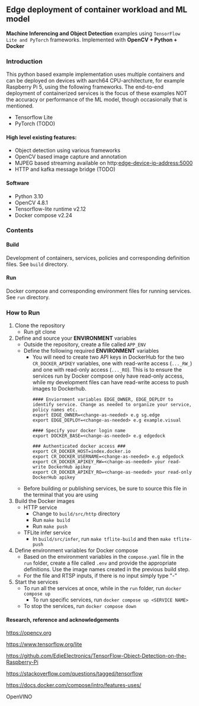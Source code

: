 
## Edge deployment of container workload and ML model

**Machine Inferencing and Object Detection** examples using `TensorFlow Lite and PyTorch` frameworks. Implemented with **OpenCV + Python + Docker**

### Introduction

This python based example implementation uses multiple containers and can be deployed on devices with aarch64 CPU-architecture, for example Raspberry Pi 5, using the following frameworks. The end-to-end deployment of containerized services is the focus of these examples NOT the accuracy or performance of the ML model, though occasionally that is mentioned.

- Tensorflow Lite 
- PyTorch (TODO)
<!---

<img width="1439" alt="Screen Shot 2021-06-14 at 11 37 38 AM" src="https://user-images.githubusercontent.com/49573998/121942318-330db900-cd05-11eb-83c2-2b713b097ae9.png">

--->

#### High level existing features:
- Object detection using various frameworks 
- OpenCV based image capture and annotation
- MJPEG based streaming available on http:<edge-device-ip-address:5000> 
- HTTP and kafka message bridge (TODO)

#### Software
- Python 3.10
- OpenCV 4.8.1
- Tensorflow-lite runtime v2.12
- Docker compose v2.24

### Contents
#### Build
Development of containers, services, policies and corresponding definition files. See `build` directory.

#### Run
Docker compose and corresponding environment files for running services. See `run` directory.

### How to Run
1. Clone the repository
   - Run git clone
2. Define and source your **ENVIRONMENT** variables
   - Outside the repository, create a file called `APP_ENV`
   - Define the following required **ENVIRONMENT** variables
     - You will need to create two API keys in DockerHub for the two `CR_DOCKER_APIKEY` variables, one with read-write access (`..._RW_`) and one with read-only access (`..._RO`). This is to ensure the services run by Docker compose only have read-only access, while my development files can have read-write access to push images to Dockerhub.
       ```
       #### Enviornment variables EDGE_OWNER, EDGE_DEPLOY to identify service. Change as needed to organize your service, policy names etc.
       export EDGE_OWNER=<change-as-needed> e.g sg.edge           
       export EDGE_DEPLOY=<change-as-needed> e.g example.visual 

       #### Specify your docker login name
       export DOCKER_BASE=<change-as-needed> e.g edgedock

       ### Authenticated docker access ###
       export CR_DOCKER_HOST=index.docker.io
       export CR_DOCKER_USERNAME=<change-as-needed> e.g edgedock
       export CR_DOCKER_APIKEY_RW=<change-as-needed> your read-write DockerHub apikey
       export CR_DOCKER_APIKEY_RO=<change-as-needed> your read-only DockerHub apikey
       ```
   - Before building or publishing services, be sure to source this file in the terminal that you are using
3. Build the Docker images
   - HTTP service
     - Change to `build/src/http` directory
     - Run `make build`
     - Run `make push`
   - TFLite infer service
     - In `build/src/infer`, run `make tflite-build` and then `make tflite-push`
5. Define environment variables for Docker compose
   - Based on the environment variables in the `compose.yaml` file in the `run` folder, create a file called `.env` and provide the appropriate definitions. Use the image names created in the previous build step.
   - For the file and RTSP inputs, if there is no input simply type "-"
6. Start the services
   - To run all the services at once, while in the `run` folder, run `docker compose up`
     - To run specific services, run `docker compose up <SERVICE NAME>`
   - To stop the services, run `docker compose down`



#### Research, reference and acknowledgements

  https://opencv.org
  
  https://www.tensorflow.org/lite
  
  https://github.com/EdjeElectronics/TensorFlow-Object-Detection-on-the-Raspberry-Pi
  
  https://stackoverflow.com/questions/tagged/tensorflow

  https://docs.docker.com/compose/intro/features-uses/
  
  OpenVINO
